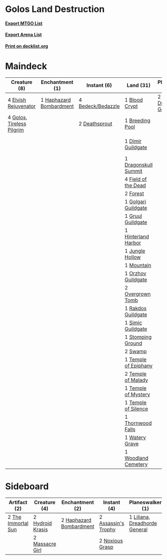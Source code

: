 # Golos Land Destruction

#### [Export MTGO List](../collection/Golos%20Land%20Destruction/Golos%20Land%20Destruction.txt)
#### [Export Arena List](../collection/Golos%20Land%20Destruction/Golos%20Land%20Destruction_arena.txt)
#### [Print on decklist.org](http://decklist.org/?deckmain=4%09Bedeck/Bedazzle%0A1%09Blood%20Crypt%0A1%09Breeding%20Pool%0A4%09Casualties%20of%20War%0A4%09Circuitous%20Route%0A2%09Deathsprout%0A1%09Dimir%20Guildgate%0A1%09Dragonskull%20Summit%0A4%09Elvish%20Rejuvenator%0A4%09Field%20of%20the%20Dead%0A2%09Forest%0A1%09Golgari%20Guildgate%0A4%09Golos,%20Tireless%20Pilgrim%0A1%09Gruul%20Guildgate%0A1%09Haphazard%20Bombardment%0A1%09Hinterland%20Harbor%0A1%09Jungle%20Hollow%0A1%09Legion's%20End%0A2%09Liliana,%20Dreadhorde%20General%0A1%09Mountain%0A1%09Orzhov%20Guildgate%0A2%09Overgrown%20Tomb%0A1%09Rakdos%20Guildgate%0A1%09Simic%20Guildgate%0A3%09Star%20of%20Extinction%0A1%09Stomping%20Ground%0A2%09Swamp%0A1%09Temple%20of%20Epiphany%0A2%09Temple%20of%20Malady%0A1%09Temple%20of%20Mystery%0A1%09Temple%20of%20Silence%0A1%09Thornwood%20Falls%0A1%09Watery%20Grave%0A1%09Woodland%20Cemetery&deckside=2%09Assassin's%20Trophy%0A2%09Haphazard%20Bombardment%0A2%09Hydroid%20Krasis%0A1%09Legion's%20End%0A1%09Liliana,%20Dreadhorde%20General%0A2%09Massacre%20Girl%0A2%09Noxious%20Grasp%0A1%09Star%20of%20Extinction%0A2%09The%20Immortal%20Sun)
# Maindeck

|                                            Creature (8)                                            |                                         Enchantment (1)                                          |                                        Instant (6)                                         |                                           Land (31)                                           |                                            Planeswalker (2)                                            |                                         Sorcery (12)                                          |
|----------------------------------------------------------------------------------------------------|--------------------------------------------------------------------------------------------------|--------------------------------------------------------------------------------------------|-----------------------------------------------------------------------------------------------|--------------------------------------------------------------------------------------------------------|-----------------------------------------------------------------------------------------------|
|4 [Elvish Rejuvenator](http://gatherer.wizards.com/Pages/Card/Details.aspx?multiverseid=447316)     |1 [Haphazard Bombardment](http://gatherer.wizards.com/Pages/Card/Details.aspx?multiverseid=443019)|4 [Bedeck/Bedazzle](http://gatherer.wizards.com/Pages/Card/Details.aspx?multiverseid=457365)|1 [Blood Crypt](http://gatherer.wizards.com/Pages/Card/Details.aspx?multiverseid=97102)        |2 [Liliana, Dreadhorde General](http://gatherer.wizards.com/Pages/Card/Details.aspx?multiverseid=461024)|4 [Casualties of War](http://gatherer.wizards.com/Pages/Card/Details.aspx?multiverseid=461114) |
|4 [Golos, Tireless Pilgrim](http://gatherer.wizards.com/Pages/Card/Details.aspx?multiverseid=466980)|                                                                                                  |2 [Deathsprout](http://gatherer.wizards.com/Pages/Card/Details.aspx?multiverseid=461116)    |1 [Breeding Pool](http://gatherer.wizards.com/Pages/Card/Details.aspx?multiverseid=97088)      |                                                                                                        |4 [Circuitous Route](http://gatherer.wizards.com/Pages/Card/Details.aspx?multiverseid=452875)  |
|                                                                                                    |                                                                                                  |                                                                                            |1 [Dimir Guildgate](http://gatherer.wizards.com/Pages/Card/Details.aspx?multiverseid=376306)   |                                                                                                        |1 [Legion's End](http://gatherer.wizards.com/Pages/Card/Details.aspx?multiverseid=466860)      |
|                                                                                                    |                                                                                                  |                                                                                            |1 [Dragonskull Summit](http://gatherer.wizards.com/Pages/Card/Details.aspx?multiverseid=420909)|                                                                                                        |3 [Star of Extinction](http://gatherer.wizards.com/Pages/Card/Details.aspx?multiverseid=435315)|
|                                                                                                    |                                                                                                  |                                                                                            |4 [Field of the Dead](http://gatherer.wizards.com/Pages/Card/Details.aspx?multiverseid=467001) |                                                                                                        |                                                                                               |
|                                                                                                    |                                                                                                  |                                                                                            |2 [Forest](http://gatherer.wizards.com/Pages/Card/Details.aspx?multiverseid=439860)            |                                                                                                        |                                                                                               |
|                                                                                                    |                                                                                                  |                                                                                            |1 [Golgari Guildgate](http://gatherer.wizards.com/Pages/Card/Details.aspx?multiverseid=376351) |                                                                                                        |                                                                                               |
|                                                                                                    |                                                                                                  |                                                                                            |1 [Gruul Guildgate](http://gatherer.wizards.com/Pages/Card/Details.aspx?multiverseid=376359)   |                                                                                                        |                                                                                               |
|                                                                                                    |                                                                                                  |                                                                                            |1 [Hinterland Harbor](http://gatherer.wizards.com/Pages/Card/Details.aspx?multiverseid=443128) |                                                                                                        |                                                                                               |
|                                                                                                    |                                                                                                  |                                                                                            |1 [Jungle Hollow](http://gatherer.wizards.com/Pages/Card/Details.aspx?multiverseid=405273)     |                                                                                                        |                                                                                               |
|                                                                                                    |                                                                                                  |                                                                                            |1 [Mountain](http://gatherer.wizards.com/Pages/Card/Details.aspx?multiverseid=439859)          |                                                                                                        |                                                                                               |
|                                                                                                    |                                                                                                  |                                                                                            |1 [Orzhov Guildgate](http://gatherer.wizards.com/Pages/Card/Details.aspx?multiverseid=376443)  |                                                                                                        |                                                                                               |
|                                                                                                    |                                                                                                  |                                                                                            |2 [Overgrown Tomb](http://gatherer.wizards.com/Pages/Card/Details.aspx?multiverseid=405103)    |                                                                                                        |                                                                                               |
|                                                                                                    |                                                                                                  |                                                                                            |1 [Rakdos Guildgate](http://gatherer.wizards.com/Pages/Card/Details.aspx?multiverseid=376465)  |                                                                                                        |                                                                                               |
|                                                                                                    |                                                                                                  |                                                                                            |1 [Simic Guildgate](http://gatherer.wizards.com/Pages/Card/Details.aspx?multiverseid=376500)   |                                                                                                        |                                                                                               |
|                                                                                                    |                                                                                                  |                                                                                            |1 [Stomping Ground](http://gatherer.wizards.com/Pages/Card/Details.aspx?multiverseid=405110)   |                                                                                                        |                                                                                               |
|                                                                                                    |                                                                                                  |                                                                                            |2 [Swamp](http://gatherer.wizards.com/Pages/Card/Details.aspx?multiverseid=439858)             |                                                                                                        |                                                                                               |
|                                                                                                    |                                                                                                  |                                                                                            |1 [Temple of Epiphany](http://gatherer.wizards.com/Pages/Card/Details.aspx?multiverseid=442808)|                                                                                                        |                                                                                               |
|                                                                                                    |                                                                                                  |                                                                                            |2 [Temple of Malady](http://gatherer.wizards.com/Pages/Card/Details.aspx?multiverseid=380515)  |                                                                                                        |                                                                                               |
|                                                                                                    |                                                                                                  |                                                                                            |1 [Temple of Mystery](http://gatherer.wizards.com/Pages/Card/Details.aspx?multiverseid=373571) |                                                                                                        |                                                                                               |
|                                                                                                    |                                                                                                  |                                                                                            |1 [Temple of Silence](http://gatherer.wizards.com/Pages/Card/Details.aspx?multiverseid=373522) |                                                                                                        |                                                                                               |
|                                                                                                    |                                                                                                  |                                                                                            |1 [Thornwood Falls](http://gatherer.wizards.com/Pages/Card/Details.aspx?multiverseid=405420)   |                                                                                                        |                                                                                               |
|                                                                                                    |                                                                                                  |                                                                                            |1 [Watery Grave](http://gatherer.wizards.com/Pages/Card/Details.aspx?multiverseid=405114)      |                                                                                                        |                                                                                               |
|                                                                                                    |                                                                                                  |                                                                                            |1 [Woodland Cemetery](http://gatherer.wizards.com/Pages/Card/Details.aspx?multiverseid=443136) |                                                                                                        |                                                                                               |


# Sideboard

|                                        Artifact (2)                                         |                                       Creature (4)                                        |                                         Enchantment (2)                                          |                                         Instant (4)                                          |                                            Planeswalker (1)                                            |                                          Sorcery (2)                                          |
|---------------------------------------------------------------------------------------------|-------------------------------------------------------------------------------------------|--------------------------------------------------------------------------------------------------|----------------------------------------------------------------------------------------------|--------------------------------------------------------------------------------------------------------|-----------------------------------------------------------------------------------------------|
|2 [The Immortal Sun](http://gatherer.wizards.com/Pages/Card/Details.aspx?multiverseid=439844)|2 [Hydroid Krasis](http://gatherer.wizards.com/Pages/Card/Details.aspx?multiverseid=457327)|2 [Haphazard Bombardment](http://gatherer.wizards.com/Pages/Card/Details.aspx?multiverseid=443019)|2 [Assassin's Trophy](http://gatherer.wizards.com/Pages/Card/Details.aspx?multiverseid=452902)|1 [Liliana, Dreadhorde General](http://gatherer.wizards.com/Pages/Card/Details.aspx?multiverseid=461024)|1 [Legion's End](http://gatherer.wizards.com/Pages/Card/Details.aspx?multiverseid=466860)      |
|                                                                                             |2 [Massacre Girl](http://gatherer.wizards.com/Pages/Card/Details.aspx?multiverseid=461026) |                                                                                                  |2 [Noxious Grasp](http://gatherer.wizards.com/Pages/Card/Details.aspx?multiverseid=466864)    |                                                                                                        |1 [Star of Extinction](http://gatherer.wizards.com/Pages/Card/Details.aspx?multiverseid=435315)|

